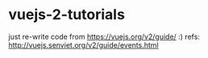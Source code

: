 # vuejs-2-tutorials
just re-write code from https://vuejs.org/v2/guide/ :)
refs: http://vuejs.senviet.org/v2/guide/events.html
